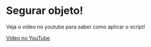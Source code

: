 # Segurar objeto!

Veja o vídeo no youtube para saber como aplicar o script!

[Vídeo no YouTube](https://www.youtube.com/watch?v=iGYW4mofmFg&lc=UgxglRUZXrtRJiS3fJF4AaABAg&ab_channel=THERedstoneBR)